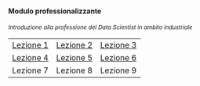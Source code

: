 #### Modulo professionalizzante

<small><em>Introduzione alla professione del Data Scientist in ambito industriale</em></small>

<table style="width:100%">
  <tr>
    <td><a href="#/lez1">Lezione 1</a></td>
    <td><a href="#/lez2">Lezione 2</a></td>
    <td><a href="#/lez3">Lezione 3</td>
  </tr>
  <tr>
    <td><a href="#/lez4">Lezione 4</a></td>
    <td><a href="#/lez5">Lezione 5</a></td>
    <td><a href="#/lez6">Lezione 6</td>
  </tr>
  <tr>
    <td>Lezione 7</td>
    <td>Lezione 8</td>
    <td>Lezione 9</td>
  </tr>
</table>
